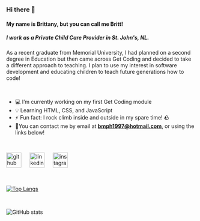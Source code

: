 ### Hi there 👋
#### My name is Brittany, but you can call me Britt!
##### I work as a Private Child Care Provider in St. John's, NL.
As a recent graduate from Memorial University, I had planned on a second degree in Education but then came across Get Coding and decided to take a different approach to teaching. I plan to use my interest in software development and educating children to teach future generations how to code!

&emsp;

- 💻 I’m currently working on my first Get Coding module 
- 💡 Learning HTML, CSS, and JavaScript  
- ⚡ Fun fact: I rock climb inside and outside in my spare time! 🪨
- 📱You can contact me by email at **bmph1997@hotmail.com**, or using the links below!
  
&emsp;

[<img src=https://www.svgrepo.com/show/450156/github.svg  alt='github' height='40'>](https://github.com/britthanlon10) &emsp;  [<img src='https://www.svgrepo.com/show/217760/linkedin.svg' alt='linkedin' height='40'>](https://www.linkedin.com/in/brittany-hanlon-913556155/) &emsp; [<img src='https://www.svgrepo.com/show/217758/instagram.svg' alt='instagram' height='40'>](https://www.instagram.com/brittanymarie.h/)  

&emsp;

[![Top Langs](https://github-readme-stats.vercel.app/api/top-langs/?username=britthanlon10)](https://github.com/anuraghazra/github-readme-stats)

&emsp;

![GitHub stats](https://github-readme-stats.vercel.app/api?username=britthanlon10&show_icons=true)  

